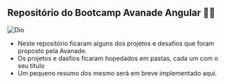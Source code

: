 ## Repositório do Bootcamp Avanade Angular 🧑‍💻

![Dio](https://i.imgur.com/wArVZgM.jpg)

- Neste repositório ficaram alguns dos projetos e desafios que foram proposto pela Avanade.
- Os projetos e dasfios ficaram hopedados em pastas, cada um com o seu título
- Um pequeno resumo dos mesmo será em breve implementado aqui.
